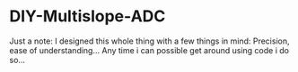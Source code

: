 # DIY-Multislope-ADC
Just a note: I designed this whole thing with a few things in mind: Precision, ease of understanding... Any time i can possible get around using code i do so... 
